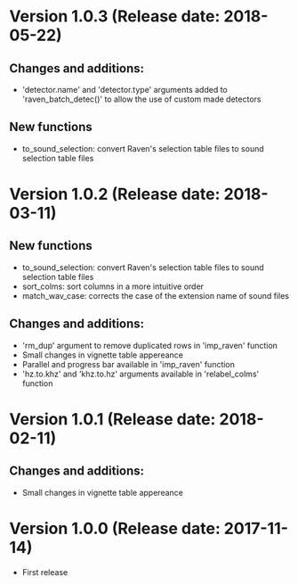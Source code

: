 # Version 1.0.3 (Release date: 2018-05-22)

## Changes and additions:

* 'detector.name' and 'detector.type' arguments added to 'raven_batch_detec()' to allow the use of custom made detectors 

## New functions

* to_sound_selection: convert Raven's selection table files to sound selection table files

# Version 1.0.2 (Release date: 2018-03-11)

## New functions

* to_sound_selection: convert Raven's selection table files to sound selection table files
* sort_colms: sort columns in a more intuitive order
* match_wav_case: corrects the case of the extension name of sound files

## Changes and additions:

* 'rm_dup' argument to remove duplicated rows in 'imp_raven' function
* Small changes in vignette table appereance
* Parallel and progress bar available in 'imp_raven' function
* 'hz.to.khz' and 'khz.to.hz' arguments available in 'relabel_colms' function

# Version 1.0.1 (Release date: 2018-02-11)

## Changes and additions:

* Small changes in vignette table appereance

# Version 1.0.0 (Release date: 2017-11-14)

* First release

